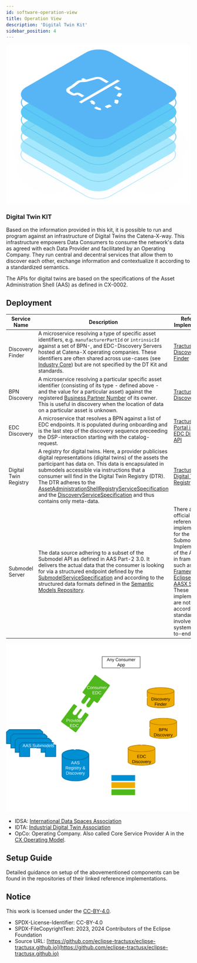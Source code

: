 ```yaml
---
id: software-operation-view
title: Operation View
description: 'Digital Twin Kit'
sidebar_position: 4
---
```


![DT Kit Pictotogram](/img/kit-icons/digital-twin-kit-icon.svg)

### Digital Twin KIT

<!--
Documentation of the kit.
-->

Based on the information provided in this kit, it is possible to run and program against an infrastructure of
Digital Twins the Catena-X-way. This infrastructure empowers Data Consumers to consume the network's data as agreed with
each Data Provider and facilitated by an Operating Company. They run central and decentral services that allow them to
discover each other, exchange information and contextualize it according to a standardized semantics.

The APIs for digital twins are based on the specifications of the Asset Administration Shell (AAS) as defined in
CX-0002.

## Deployment

| Service Name          | Description                                                                                                                                                                                                                                                                                                                                                                                                                                                                                                                                                                                                                                          | Reference Implementation                                                                                                                                                                                                                                                                                                                                                                                                                           | [Standardized in](https://catena-x.net/de/standard-library) |
|-----------------------|------------------------------------------------------------------------------------------------------------------------------------------------------------------------------------------------------------------------------------------------------------------------------------------------------------------------------------------------------------------------------------------------------------------------------------------------------------------------------------------------------------------------------------------------------------------------------------------------------------------------------------------------------|----------------------------------------------------------------------------------------------------------------------------------------------------------------------------------------------------------------------------------------------------------------------------------------------------------------------------------------------------------------------------------------------------------------------------------------------------|-------------------------------------------------------------|
| Discovery Finder      | A microservice resolving a type of specific asset identifiers, e.g. `manufacturerPartId` or `intrinsicId` against a set of BPN-, and EDC-Discovery Servers hosted at Catena-X operating companies. These identifiers are often shared across use-cases (see [Industry Core](../Industry-core-kit/software-development-view)) but are not specified by the DT Kit and standards.                                                                                                                                                                                                                                                              | [Tractus-X Discovery Finder](https://github.com/eclipse-tractusx/sldt-discovery-finder)                                                                                                                                                                                                                                                                                                                                                            | CX - 0053                                                   |
| BPN Discovery         | A microservice resolving a particular specific asset identifier (consisting of its type - defined above - and the value for a particular asset) against the registered [Business Partner Number](../business-partner-kit/adoption-view.md.md#business-value) of its owner. This is useful in discovery when the location of data on a particular asset is unknown.                                                                                                                                                                                                                                                                             | [Tractus-X BPN Discovery](https://github.com/eclipse-tractusx/sldt-bpn-discovery)                                                                                                                                                                                                                                                                                                                                                                  | CX - 0053                                                   |
| EDC Discovery         | A microservice that resolves a BPN against a list of EDC endpoints. It is populated during onboarding and is the last step of the discovery sequence preceeding the DSP-interaction starting with the catalog-request.                                                                                                                                                                                                                                                                                                                                                                                                                               | [Tractus-X Portal including EDC Discovery API](https://github.com/eclipse-tractusx/portal-backend)                                                                                                                                                                                                                                                                                                                                                 | CX - 0001                                                   |
| Digital Twin Registry | A registry for digital twins. Here, a provider publicises digital representations (digital twins) of the assets the participant has data on. This data is encapsulated in submodels accessible via instructions that a consumer will find in the Digital Twin Registry (DTR). The DTR adheres to the [AssetAdministrationShellRegistryServiceSpecification](https://app.swaggerhub.com/apis/Plattform_i40/AssetAdministrationShellRegistryServiceSpecification/V3.0_SSP-002#/) and the [DiscoveryServiceSpecification](https://app.swaggerhub.com/apis/Plattform_i40/DiscoveryServiceSpecification/V3.0.1_SSP-001) and thus contains only meta-data. | [Tractus-X Digital Twin Registry](https://github.com/eclipse-tractusx/sldt-digital-twin-registry)                                                                                                                                                                                                                                                                                                                                                  | CX - 0002                                                   |
| Submodel Server       | The data source adhering to a subset of the Submodel API as defined in AAS Part-2 3.0. It delivers the actual data that the consumer is looking for via a structured endpoint defined by the [SubmodelServiceSpecification](https://app.swaggerhub.com/apis/Plattform_i40/SubmodelServiceSpecification/V3.0_SSP-003) and according to the structured data formats defined in the [Semantic Models Repository](https://github.com/eclipse-tractusx/sldt-semantic-models).                                                                                                                                                                             | There are no official reference implementations for the Submodel-API. Implementations of the API exist in frameworks such as [FA³ST-Framework](https://github.com/FraunhoferIOSB/FAAAST-Service), [Eclipse Basyx](https://github.com/eclipse-basyx/basyx-java-sdk), [AASX Server](https://github.com/admin-shell-io/aasx-server). These implementations are not certified according to the standard nor involved in systematic end-to-end testing. | CX - 0002                                                   |

![High Level Architecture of an App leveraging the Digital Twin Kit](assets/img/DTKIT_high_level_arch.svg)

- IDSA: [International Data Spaces Association](https://internationaldataspaces.org/)
- IDTA: [Industrial Digital Twin Association](https://industrialdigitaltwin.org/)
- OpCo: Operating Company. Also called Core Service Provider A in
  the [CX Operating Model](https://catena-x.net/fileadmin/_online_media_/CX_Operating_Modelv2.1_final.pdf).

## Setup Guide

Detailed guidance on setup of the abovementioned components can be found in the repositories of their linked reference
implementations.

## Notice

This work is licensed under the [CC-BY-4.0](https://creativecommons.org/licenses/by/4.0/legalcode).

- SPDX-License-Identifier: CC-BY-4.0
- SPDX-FileCopyrightText: 2023, 2024 Contributors of the Eclipse Foundation
- Source
  URL: [https://github.com/eclipse-tractusx/eclipse-tractusx.github.io](https://github.com/eclipse-tractusx/eclipse-tractusx.github.io)
